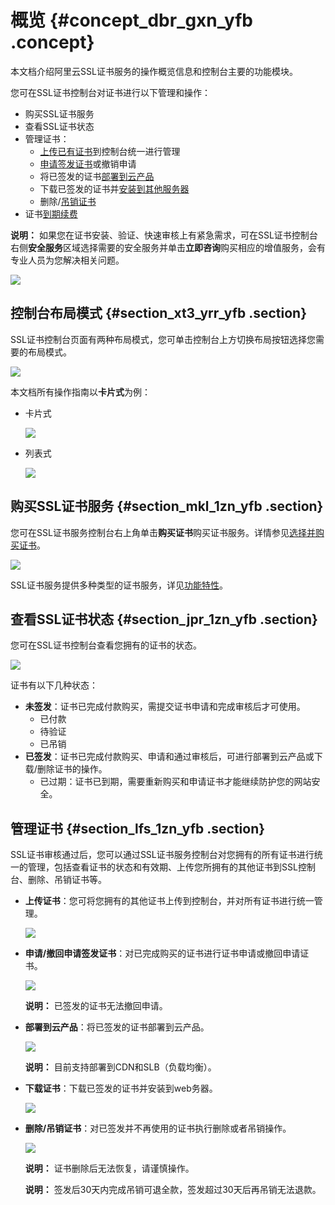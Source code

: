 # 概览 {#concept_dbr_gxn_yfb .concept}

本文档介绍阿里云SSL证书服务的操作概览信息和控制台主要的功能模块。

您可在SSL证书控制台对证书进行以下管理和操作：

-   购买SSL证书服务
-   查看SSL证书状态
-   管理证书：
    -   [上传已有证书](intl.zh-CN/用户指南/上传已有证书.md#)到控制台统一进行管理
    -   [申请签发证书](intl.zh-CN/用户指南/申请和提交审核.md#)或撤销申请
    -   将已签发的证书[部署到云产品](intl.zh-CN/用户指南/已签发证书部署到阿里云云产品.md#)
    -   下载已签发的证书并[安装到其他服务器](intl.zh-CN/用户指南/下载证书并安装到其他服务器/Tomcat服务器安装SSL证书/安装PFX格式证书.md#)
    -   删除/[吊销证书](intl.zh-CN/用户指南/吊销证书.md#)
-   证书[到期续费](../../../../intl.zh-CN/产品定价/到期续费.md#)

**说明：** 如果您在证书安装、验证、快速审核上有紧急需求，可在SSL证书控制台右侧**安全服务**区域选择需要的安全服务并单击**立即咨询**购买相应的增值服务，会有专业人员为您解决相关问题。

![](http://static-aliyun-doc.oss-cn-hangzhou.aliyuncs.com/assets/img/65311/155850395940306_zh-CN.png)

## 控制台布局模式 {#section_xt3_yrr_yfb .section}

SSL证书控制台页面有两种布局模式，您可单击控制台上方切换布局按钮选择您需要的布局模式。

![](http://static-aliyun-doc.oss-cn-hangzhou.aliyuncs.com/assets/img/65311/155850395933494_zh-CN.png)

本文档所有操作指南以**卡片式**为例：

-   卡片式

    ![](http://static-aliyun-doc.oss-cn-hangzhou.aliyuncs.com/assets/img/65315/155850396033412_zh-CN.png)

-   列表式

    ![](http://static-aliyun-doc.oss-cn-hangzhou.aliyuncs.com/assets/img/65315/155850396033413_zh-CN.png)


## 购买SSL证书服务 {#section_mkl_1zn_yfb .section}

您可在SSL证书服务控制台右上角单击**购买证书**购买证书服务。详情参见[选择并购买证书](intl.zh-CN/用户指南/选择并购买证书.md#)。

![](http://static-aliyun-doc.oss-cn-hangzhou.aliyuncs.com/assets/img/65311/155850396033282_zh-CN.png)

SSL证书服务提供多种类型的证书服务，详见[功能特性](../../../../intl.zh-CN/产品简介/功能特性.md#)。

## 查看SSL证书状态 {#section_jpr_1zn_yfb .section}

您可在SSL证书控制台查看您拥有的证书的状态。

![](http://static-aliyun-doc.oss-cn-hangzhou.aliyuncs.com/assets/img/65311/155850396033287_zh-CN.png)

证书有以下几种状态：

-   **未签发**：证书已完成付款购买，需提交证书申请和完成审核后才可使用。
    -   已付款
    -   待验证
    -   已吊销
-   **已签发**：证书已完成付款购买、申请和通过审核后，可进行部署到云产品或下载/删除证书的操作。
    -   已过期：证书已到期，需要重新购买和申请证书才能继续防护您的网站安全。

## 管理证书 {#section_lfs_1zn_yfb .section}

SSL证书审核通过后，您可以通过SSL证书服务控制台对您拥有的所有证书进行统一的管理，包括查看证书的状态和有效期、上传您所拥有的其他证书到SSL控制台、删除、吊销证书等。

-   **上传证书**：您可将您拥有的其他证书上传到控制台，并对所有证书进行统一管理。

    ![](http://static-aliyun-doc.oss-cn-hangzhou.aliyuncs.com/assets/img/65311/155850396033311_zh-CN.png)

-   **申请/撤回申请签发证书**：对已完成购买的证书进行证书申请或撤回申请证书。

    ![](http://static-aliyun-doc.oss-cn-hangzhou.aliyuncs.com/assets/img/65311/155850396033314_zh-CN.png)

    **说明：** 已签发的证书无法撤回申请。

-   **部署到云产品**：将已签发的证书部署到云产品。

    ![](http://static-aliyun-doc.oss-cn-hangzhou.aliyuncs.com/assets/img/65311/155850396033316_zh-CN.png)

    **说明：** 目前支持部署到CDN和SLB（负载均衡）。

-   **下载证书**：下载已签发的证书并安装到web务器。

    ![](http://static-aliyun-doc.oss-cn-hangzhou.aliyuncs.com/assets/img/65311/155850396033344_zh-CN.png)

-   **删除/吊销证书**：对已签发并不再使用的证书执行删除或者吊销操作。

    ![](http://static-aliyun-doc.oss-cn-hangzhou.aliyuncs.com/assets/img/65311/155850396033346_zh-CN.png)

    **说明：** 证书删除后无法恢复，请谨慎操作。

    **说明：** 签发后30天内完成吊销可退全款，签发超过30天后再吊销无法退款。


